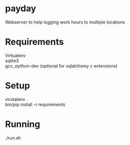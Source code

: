 payday
======

Webserver to help logging work hours to multiple locations


Requirements
======
Virtualenv  
sqlite3  
gcc, python-dev (optional for sqlalchemy c extensions)


Setup
======
virutalenv .  
bin/pip install -r requirements


Running
======
./run.sh
